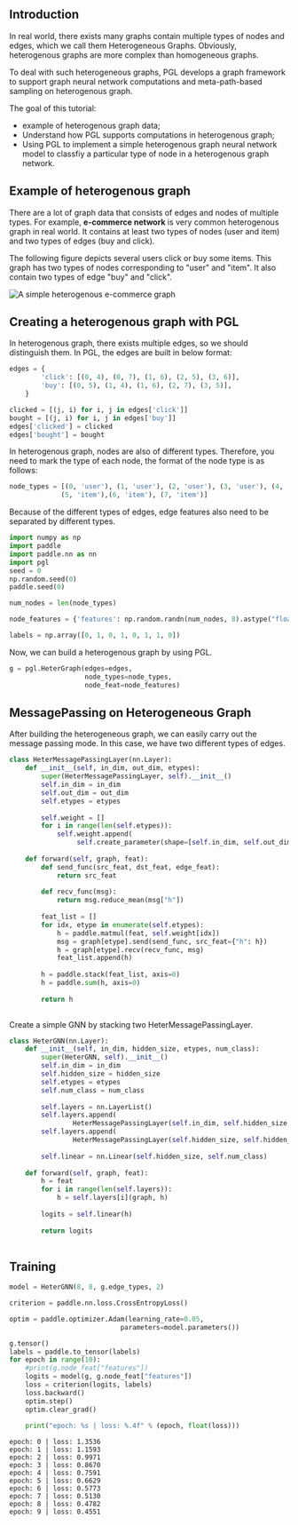
## Introduction

In real world, there exists many graphs contain multiple types of nodes and edges, which we call them Heterogeneous Graphs. Obviously, heterogenous graphs are more complex than homogeneous graphs. 

To deal with such heterogeneous graphs, PGL develops a graph framework to support graph neural network computations and meta-path-based sampling on heterogenous graph.

The goal of this tutorial:
* example of heterogenous graph data;
* Understand how PGL supports computations in heterogenous graph;
* Using PGL to implement a simple heterogenous graph neural network model to classfiy a particular type of node in a heterogenous graph network.

## Example of heterogenous graph

There are a lot of graph data that consists of edges and nodes of multiple types. For example, **e-commerce network** is very common heterogenous graph in real world. It contains at least two types of nodes (user and item) and two types of edges (buy and click). 

The following figure depicts several users click or buy some items. This graph has two types of nodes corresponding to "user" and "item". It also contain two types of edge "buy" and "click".

![A simple heterogenous e-commerce graph](../_static/heter_graph_introduction.png)

## Creating a heterogenous graph with PGL 

In heterogenous graph, there exists multiple edges, so we should distinguish them. In PGL, the edges are built in below format:


```python
edges = {
        'click': [(0, 4), (0, 7), (1, 6), (2, 5), (3, 6)],
        'buy': [(0, 5), (1, 4), (1, 6), (2, 7), (3, 5)],
    }

clicked = [(j, i) for i, j in edges['click']]
bought = [(j, i) for i, j in edges['buy']]
edges['clicked'] = clicked
edges['bought'] = bought
```

In heterogenous graph, nodes are also of different types. Therefore, you need to mark the type of each node, the format of the node type is as follows:


```python
node_types = [(0, 'user'), (1, 'user'), (2, 'user'), (3, 'user'), (4, 'item'), 
             (5, 'item'),(6, 'item'), (7, 'item')]
```

Because of the different types of edges, edge features also need to be separated by different types.


```python
import numpy as np
import paddle
import paddle.nn as nn
import pgl
seed = 0
np.random.seed(0)
paddle.seed(0)

num_nodes = len(node_types)

node_features = {'features': np.random.randn(num_nodes, 8).astype("float32")}

labels = np.array([0, 1, 0, 1, 0, 1, 1, 0])
```

Now, we can build a heterogenous graph by using PGL.


```python
g = pgl.HeterGraph(edges=edges, 
                   node_types=node_types,
                   node_feat=node_features)
```

## MessagePassing on Heterogeneous Graph

After building the heterogeneous graph, we can easily carry out the message passing mode. In this case, we have two different types of edges.


```python
class HeterMessagePassingLayer(nn.Layer):
    def __init__(self, in_dim, out_dim, etypes):
        super(HeterMessagePassingLayer, self).__init__()
        self.in_dim = in_dim
        self.out_dim = out_dim
        self.etypes = etypes
        
        self.weight = []
        for i in range(len(self.etypes)):
            self.weight.append(
                 self.create_parameter(shape=[self.in_dim, self.out_dim]))
        
    def forward(self, graph, feat):
        def send_func(src_feat, dst_feat, edge_feat):
            return src_feat
        
        def recv_func(msg):
            return msg.reduce_mean(msg["h"])
        
        feat_list = []
        for idx, etype in enumerate(self.etypes):
            h = paddle.matmul(feat, self.weight[idx])
            msg = graph[etype].send(send_func, src_feat={"h": h})
            h = graph[etype].recv(recv_func, msg)
            feat_list.append(h)
            
        h = paddle.stack(feat_list, axis=0)
        h = paddle.sum(h, axis=0)
        
        return h
        
```

Create a simple GNN by stacking two HeterMessagePassingLayer.


```python
class HeterGNN(nn.Layer):
    def __init__(self, in_dim, hidden_size, etypes, num_class):
        super(HeterGNN, self).__init__()
        self.in_dim = in_dim
        self.hidden_size = hidden_size
        self.etypes = etypes
        self.num_class = num_class
        
        self.layers = nn.LayerList()
        self.layers.append(
                HeterMessagePassingLayer(self.in_dim, self.hidden_size, self.etypes))
        self.layers.append(
                HeterMessagePassingLayer(self.hidden_size, self.hidden_size, self.etypes))
        
        self.linear = nn.Linear(self.hidden_size, self.num_class)
        
    def forward(self, graph, feat):
        h = feat
        for i in range(len(self.layers)):
            h = self.layers[i](graph, h)
            
        logits = self.linear(h)
        
        return logits
        
```

## Training


```python
model = HeterGNN(8, 8, g.edge_types, 2)

criterion = paddle.nn.loss.CrossEntropyLoss()

optim = paddle.optimizer.Adam(learning_rate=0.05, 
                            parameters=model.parameters())

g.tensor()
labels = paddle.to_tensor(labels)
for epoch in range(10):
    #print(g.node_feat["features"])
    logits = model(g, g.node_feat["features"])
    loss = criterion(logits, labels)
    loss.backward()
    optim.step()
    optim.clear_grad()
    
    print("epoch: %s | loss: %.4f" % (epoch, float(loss)))
```

    epoch: 0 | loss: 1.3536
    epoch: 1 | loss: 1.1593
    epoch: 2 | loss: 0.9971
    epoch: 3 | loss: 0.8670
    epoch: 4 | loss: 0.7591
    epoch: 5 | loss: 0.6629
    epoch: 6 | loss: 0.5773
    epoch: 7 | loss: 0.5130
    epoch: 8 | loss: 0.4782
    epoch: 9 | loss: 0.4551
